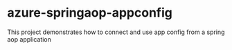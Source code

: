 # azure-springaop-appconfig
This project demonstrates how to connect and use app config from a spring aop application
